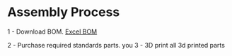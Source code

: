 # Assembly Process



1 - Download BOM.
	[Excel BOM](https://github.com/gene2302/3-axis-ROS-sensor-head/blob/master/Hardware/BOM/BOM.xlsx)

2 - Purchase required standards parts.
	you
3 - 3D print all 3d printed parts

<!--stackedit_data:
eyJoaXN0b3J5IjpbLTUzMjA5MTYxNiwxMTIwMDU1OTldfQ==
-->